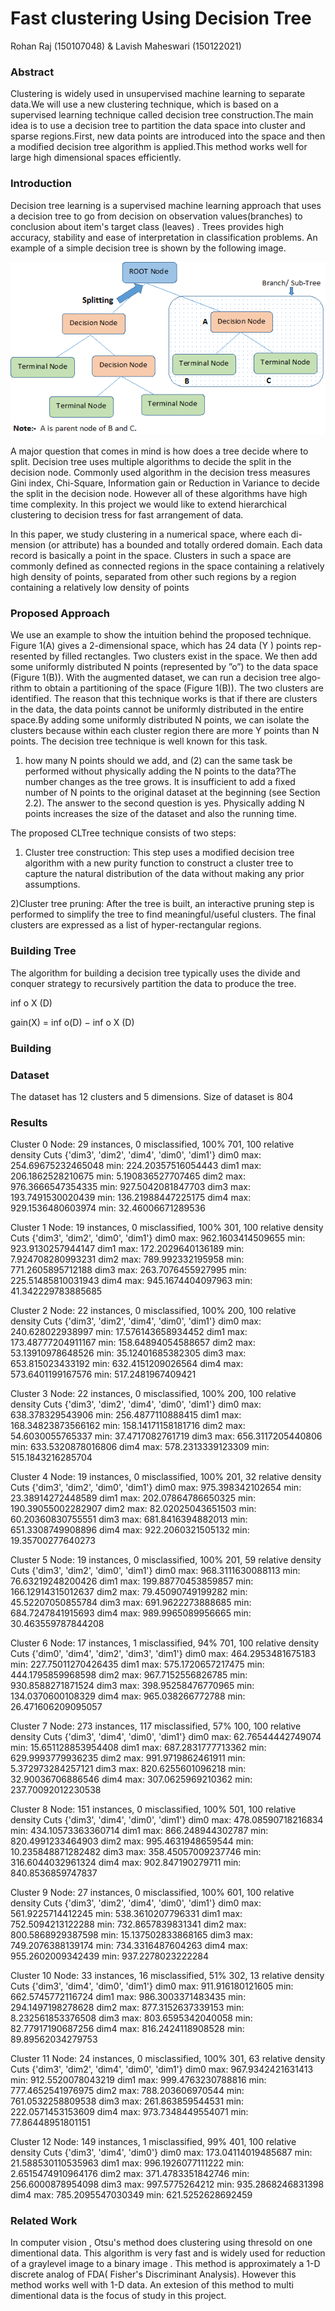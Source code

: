 # Fast clustering Using Decision Tree
Rohan Raj (150107048) & Lavish Maheswari (150122021)
### Abstract
Clustering is widely used in unsupervised machine learning to separate data.We will use a new  clustering technique, which is based on a supervised learning technique called decision tree construction.The main idea is to use a decision tree to partition the data space into cluster and sparse regions.First, new data points are introduced into the space and then a modified decision tree algorithm is applied.This method works well for large high dimensional
spaces efficiently.

### Introduction

Decision tree learning is a supervised machine learning approach that uses a decision tree to go from decision on observation values(branches) to conclusion about item's target class (leaves) . Trees provides high accuracy, stability and ease of interpretation in classification problems. 
An example of a simple decision tree is shown by the following image.
<p align="center">
	<img src="image/Decision_Tree_2.png"/>
</p>
A major question that comes in mind is how does a tree decide where to split. Decision tree uses multiple algorithms to decide the split in the
decision node. Commonly used algorithm in the decision tress measures Gini index, Chi-Square, Information gain or Reduction in Variance to decide 
the split in the decision node. However all of these algorithms have high time complexity. 	In this project we would like to extend hierarchical clustering
to decision tress for fast arrangement of data.


In this paper, we study clustering in a numerical space, where each di-mension (or attribute) has a bounded and totally ordered domain. Each data
record is basically a point in the space. Clusters in such a space are commonly
defined as connected regions in the space containing a relatively high density
of points, separated from other such regions by a region containing a relatively
low density of points

### Proposed Approach
We use an example to show the intuition behind the proposed technique.
Figure 1(A) gives a 2-dimensional space, which has 24 data (Y ) points rep-
resented by filled rectangles. Two clusters exist in the space. We then add
some uniformly distributed N points (represented by ”o”) to the data space
(Figure 1(B)). With the augmented dataset, we can run a decision tree algo-
rithm to obtain a partitioning of the space (Figure 1(B)). The two clusters
are identified.
The reason that this technique works is that if there are clusters in the
data, the data points cannot be uniformly distributed in the entire space.By adding some uniformly distributed N points, we can isolate the clusters
because within each cluster region there are more Y points than N points.
The decision tree technique is well known for this task.

1) how many N points should
we add, and (2) can the same task be performed without physically adding the
N points to the data?The
number changes as the tree grows. It is insufficient to add a fixed number of N
points to the original dataset at the beginning (see Section 2.2). The answer
to the second question is yes. Physically adding N points increases the size
of the dataset and also the running time.

The proposed CLTree technique consists of two steps:

1) Cluster tree construction: This step uses a modified decision tree algorithm
with a new purity function to construct a cluster tree to capture the
natural distribution of the data without making any prior assumptions.

2)Cluster tree pruning: After the tree is built, an interactive pruning step
is performed to simplify the tree to find meaningful/useful clusters. The
final clusters are expressed as a list of hyper-rectangular regions.

### Building Tree
The algorithm for building a decision tree typically uses the divide and
conquer strategy to recursively partition the data to produce the tree.

inf o X (D)

gain(X) = inf o(D) − inf o X (D) 

### Building 

### Dataset 

The dataset has 12 clusters and 5 dimensions.
Size of dataset is 804

### Results 



Cluster 0
Node: 
29 instances, 0 misclassified, 100% 701, 100 relative density 
Cuts {'dim3', 'dim2', 'dim4', 'dim0', 'dim1'}
dim0 max: 254.69675232465048 min: 224.20357516054443
dim1 max: 206.1862528210675 min: 5.190836527707465
dim2 max: 976.3666547354335 min: 927.5042081847703
dim3 max: 193.7491530020439 min: 136.21988447225175
dim4 max: 929.1536480603974 min: 32.46006671289536

Cluster 1
Node: 
19 instances, 0 misclassified, 100% 301, 100 relative density 
Cuts {'dim3', 'dim2', 'dim0', 'dim1'}
dim0 max: 962.1603414509655 min: 923.9130257944147
dim1 max: 172.2029640136189 min: 7.924708280993231
dim2 max: 789.992332195958 min: 771.2605895712188
dim3 max: 263.7076455927995 min: 225.51485810031943
dim4 max: 945.1674404097963 min: 41.342229783885685

Cluster 2
Node: 
22 instances, 0 misclassified, 100% 200, 100 relative density 
Cuts {'dim3', 'dim2', 'dim4', 'dim0', 'dim1'}
dim0 max: 240.628022938997 min: 17.576143658934452
dim1 max: 173.48777204911167 min: 158.64894054588657
dim2 max: 53.13910978648526 min: 35.12401685382305
dim3 max: 653.815023433192 min: 632.4151209026564
dim4 max: 573.6401199167576 min: 517.2481967409421

Cluster 3
Node: 
22 instances, 0 misclassified, 100% 200, 100 relative density 
Cuts {'dim3', 'dim2', 'dim4', 'dim0', 'dim1'}
dim0 max: 638.378329543906 min: 256.4877110888415
dim1 max: 168.34823873566162 min: 158.14171158181716
dim2 max: 54.6030055765337 min: 37.4717082761719
dim3 max: 656.3117205440806 min: 633.5320878016806
dim4 max: 578.2313339123309 min: 515.1843216285704

Cluster 4
Node: 
19 instances, 0 misclassified, 100% 201, 32 relative density 
Cuts {'dim3', 'dim2', 'dim0', 'dim1'}
dim0 max: 975.398342102654 min: 23.38914272448589
dim1 max: 202.07864786650325 min: 190.39055002282907
dim2 max: 82.02025043651503 min: 60.20360830755551
dim3 max: 681.8416394882013 min: 651.3308749908896
dim4 max: 922.2060321505132 min: 19.35700277640273

Cluster 5
Node: 
19 instances, 0 misclassified, 100% 201, 59 relative density 
Cuts {'dim3', 'dim2', 'dim0', 'dim1'}
dim0 max: 968.3111630088113 min: 76.63219248200426
dim1 max: 199.88770453859857 min: 166.12914315012637
dim2 max: 79.45090749199282 min: 45.52207050855784
dim3 max: 691.9622273888685 min: 684.7247841915693
dim4 max: 989.9965089956665 min: 30.463559787844208

Cluster 6
Node: 
17 instances, 1 misclassified, 94% 701, 100 relative density 
Cuts {'dim0', 'dim4', 'dim2', 'dim3', 'dim1'}
dim0 max: 464.2953481675183 min: 227.75011270426435
dim1 max: 575.1720657217475 min: 444.1795859968598
dim2 max: 967.7152556826785 min: 930.8588271871524
dim3 max: 398.95258476770965 min: 134.0370600108329
dim4 max: 965.038266772788 min: 26.471606209095057

Cluster 7
Node: 
273 instances, 117 misclassified, 57% 100, 100 relative density 
Cuts {'dim3', 'dim4', 'dim0', 'dim1'}
dim0 max: 62.76544442749074 min: 15.651128853954408
dim1 max: 687.2831777713362 min: 629.9993779936235
dim2 max: 991.9719862461911 min: 5.372973284257121
dim3 max: 820.6255601096218 min: 32.90036706886546
dim4 max: 307.0625969210362 min: 237.70092012230538

Cluster 8
Node: 
151 instances, 0 misclassified, 100% 501, 100 relative density 
Cuts {'dim3', 'dim4', 'dim0', 'dim1'}
dim0 max: 478.08590718216834 min: 434.10573363360714
dim1 max: 866.248944302787 min: 820.4991233464903
dim2 max: 995.4631948659544 min: 10.235848871282482
dim3 max: 358.45057009237746 min: 316.6044032961324
dim4 max: 902.847190279711 min: 840.8536859747837

Cluster 9
Node: 
27 instances, 0 misclassified, 100% 601, 100 relative density 
Cuts {'dim3', 'dim2', 'dim4', 'dim0', 'dim1'}
dim0 max: 561.9225714412245 min: 538.3610207796331
dim1 max: 752.5094213122288 min: 732.8657839831341
dim2 max: 800.5868929387598 min: 15.137502833868165
dim3 max: 749.2076388139174 min: 734.3316487604263
dim4 max: 955.2602009342439 min: 937.2278023222284

Cluster 10
Node: 
33 instances, 16 misclassified, 51% 302, 13 relative density 
Cuts {'dim3', 'dim4', 'dim0', 'dim1'}
dim0 max: 911.916180121605 min: 662.5745772116724
dim1 max: 986.3003371483435 min: 294.1497198278628
dim2 max: 877.3152637339153 min: 8.232561853376508
dim3 max: 803.6595342040058 min: 82.77917190687256
dim4 max: 816.2424118908528 min: 89.89562034279753

Cluster 11
Node: 
24 instances, 0 misclassified, 100% 301, 63 relative density 
Cuts {'dim3', 'dim2', 'dim4', 'dim0', 'dim1'}
dim0 max: 967.9342421631413 min: 912.5520078043219
dim1 max: 999.4763230788816 min: 777.4652541976975
dim2 max: 788.203606970544 min: 761.0532258809538
dim3 max: 261.863859544531 min: 222.0571453153609
dim4 max: 973.7348449554071 min: 77.86448951801151

Cluster 12
Node: 
149 instances, 1 misclassified, 99% 401, 100 relative density 
Cuts {'dim3', 'dim4', 'dim0'}
dim0 max: 173.04114019485687 min: 21.588530110535963
dim1 max: 996.1926077111222 min: 2.6515474910964176
dim2 max: 371.4783351842746 min: 256.6000878954098
dim3 max: 997.5775264212 min: 935.2868246831398
dim4 max: 785.2095547030349 min: 621.5252628692459

### Related Work

In computer vision , Otsu's method does clustering using thresold on one dimentional data. This algorithm is very fast and is widely used 
for reduction of a graylevel image to a binary image . This method is approximately a 1-D discrete analog of FDA( Fisher's Discriminant Analysis). However this
method works well with 1-D data. An extesion of this method to multi dimentional data is the focus of study in this project.